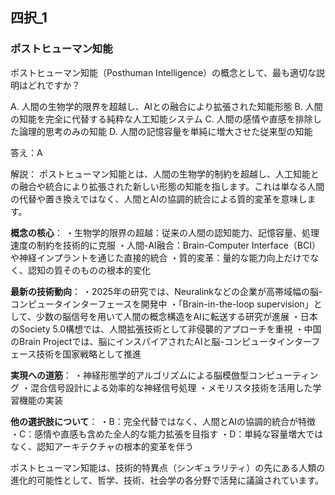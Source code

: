 ## 四択_1
### ポストヒューマン知能
ポストヒューマン知能（Posthuman Intelligence）の概念として、最も適切な説明はどれですか？

A. 人間の生物学的限界を超越し、AIとの融合により拡張された知能形態
B. 人間の知能を完全に代替する純粋な人工知能システム
C. 人間の感情や直感を排除した論理的思考のみの知能
D. 人間の記憶容量を単純に増大させた従来型の知能

答え：A

解説：
ポストヒューマン知能とは、人間の生物学的制約を超越し、人工知能との融合や統合により拡張された新しい形態の知能を指します。これは単なる人間の代替や置き換えではなく、人間とAIの協調的統合による質的変革を意味します。

**概念の核心**：
・生物学的限界の超越：従来の人間の認知能力、記憶容量、処理速度の制約を技術的に克服
・人間-AI融合：Brain-Computer Interface（BCI）や神経インプラントを通じた直接的統合
・質的変革：量的な能力向上だけでなく、認知の質そのものの根本的変化

**最新の技術動向**：
・2025年の研究では、Neuralinkなどの企業が高帯域幅の脳-コンピュータインターフェースを開発中
・「Brain-in-the-loop supervision」として、少数の脳信号を用いて人間の概念構造をAIに転送する研究が進展
・日本のSociety 5.0構想では、人間拡張技術として非侵襲的アプローチを重視
・中国のBrain Projectでは、脳にインスパイアされたAIと脳-コンピュータインターフェース技術を国家戦略として推進

**実現への道筋**：
・神経形態学的アルゴリズムによる脳模倣型コンピューティング
・混合信号設計による効率的な神経信号処理
・メモリスタ技術を活用した学習機能の実装

**他の選択肢について**：
・B：完全代替ではなく、人間とAIの協調的統合が特徴
・C：感情や直感も含めた全人的な能力拡張を目指す
・D：単純な容量増大ではなく、認知アーキテクチャの根本的変革を伴う

ポストヒューマン知能は、技術的特異点（シンギュラリティ）の先にある人類の進化的可能性として、哲学、技術、社会学の各分野で活発に議論されています。 